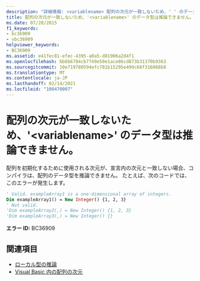 ```yaml
---
description: "詳細情報: <variablename> 配列の次元が一致しないため、' ' のデータ型を推論できません"
title: 配列の次元が一致しないため、'<variablename>' のデータ型は推論できません。
ms.date: 07/20/2015
f1_keywords:
- bc36909
- vbc36909
helpviewer_keywords:
- BC36909
ms.assetid: e41fec81-efec-4395-a0a5-d81906a2d4f1
ms.openlocfilehash: bb6b6784cb7749e50e1ace86cd873b31370b9363
ms.sourcegitcommit: 10e719780594efc781b15295e499c66f316068b8
ms.translationtype: MT
ms.contentlocale: ja-JP
ms.lasthandoff: 02/14/2021
ms.locfileid: "100470007"
---
```

# <a name="cannot-infer-a-data-type-for-variablename-because-the-array-dimensions-do-not-match"></a>配列の次元が一致しないため、'\<variablename>' のデータ型は推論できません。

配列を初期化するために使用される次元が、宣言内の次元と一致しない場合、コンパイラは、配列のデータ型を推論できません。 たとえば、次のコードでは、このエラーが発生します。  
  
```vb  
' Valid. exampleArray1 is a one-dimensional array of integers.  
Dim exampleArray1() = New Integer() {1, 2, 3}  
' Not valid.  
'Dim exampleArray2(,) = New Integer() {1, 2, 3}  
'Dim exampleArray3(,) = New Integer() {}  
```  
  
 **エラー ID:** BC36909  
  
## <a name="see-also"></a>関連項目

- [ローカル型の推論](../programming-guide/language-features/variables/local-type-inference.md)
- [Visual Basic 内の配列の次元](../programming-guide/language-features/arrays/array-dimensions.md)
